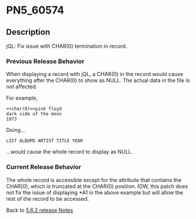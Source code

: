 # PN5_60574
<PageHeader /> 

## Description

jQL: Fix issue with CHAR(0) termination in record.

### Previous Release Behavior

When displaying a record with jQL, a CHAR(0) in the record would cause everything after the CHAR(0) to show as NULL. The actual data in the file is not affected.

For example,

```
<<char(0)>>pink floyd
dark side of the moon
1973
```

Doing...

```
LIST ALBUMS ARTIST TITLE YEAR
```

...would cause the whole record to display as NULL.

### Current Release Behavior

The whole record is accessible except for the attribute that contains the CHAR(0), which is truncated at the CHAR(0) position. IOW, this patch does not fix the issue of displaying \*A1 in the above example but will allow the rest of the record to be accessed.

Back to [5.6.2 release Notes](./../README.md)
